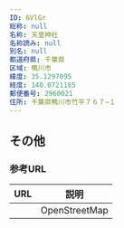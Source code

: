 ```yaml
---
ID: 6VlGr
総称: null
名称: 天皇神社
名称読み: null
別名: null
都道府県: 千葉県
区域: 鴨川市
緯度: 35.1297095
経度: 140.0721185
郵便番号: 2960021
住所: 千葉県鴨川市竹平７６７−１
---
```


## その他

### 参考URL

| URL | 説明          |
| --- | ------------- |
|     | OpenStreetMap |
